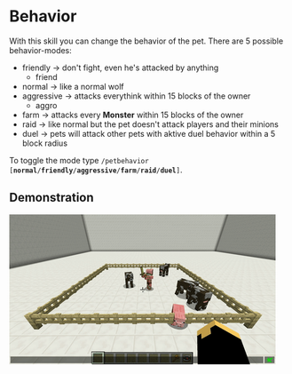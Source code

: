 # Behavior

With this skill you can change the behavior of the pet. There are 5 possible behavior-modes:

* friendly -&gt; don't fight, even he's attacked by anything
  * friend
* normal -&gt; like a normal wolf
* aggressive -&gt; attacks everythink within 15 blocks of the owner
  * aggro
* farm -&gt; attacks every **Monster** within 15 blocks of the owner
* raid -&gt; like normal but the pet doesn't attack players and their minions
* duel -&gt; pets will attack other pets with aktive duel behavior within a 5 block radius

To toggle the mode type `/petbehavior [`**`normal`**`/`**`friendly`**`/`**`aggressive`**`/`**`farm`**`/`**`raid`**`/`**`duel`**`]`.

## Demonstration  

![](../.gitbook/assets/behavior.gif)

